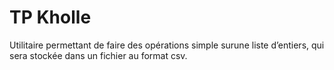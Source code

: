 # TP Kholle

Utilitaire permettant de faire des opérations simple surune liste d’entiers, qui sera stockée dans un fichier au format csv.
